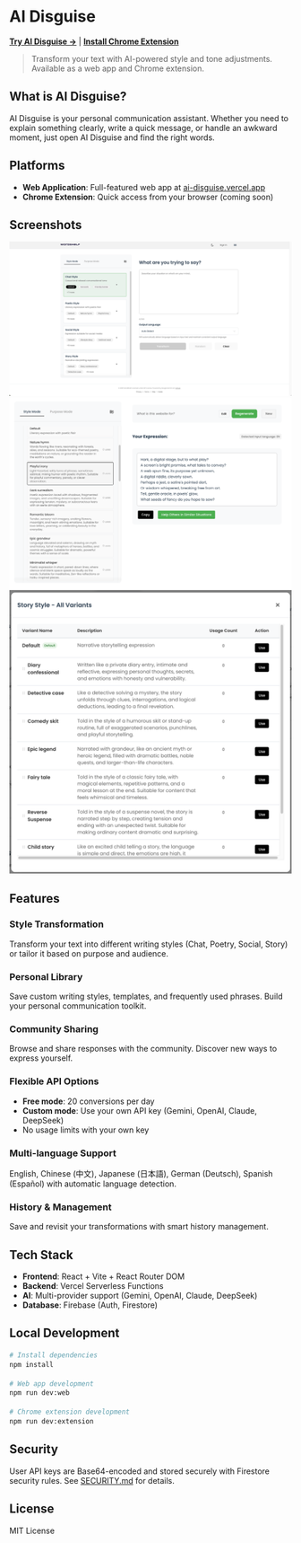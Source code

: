 # AI Disguise

**[Try AI Disguise →](https://ai-disguise.vercel.app)** | **[Install Chrome Extension](#chrome-extension)**

> Transform your text with AI-powered style and tone adjustments. Available as a web app and Chrome extension.

## What is AI Disguise?

AI Disguise is your personal communication assistant. Whether you need to explain something clearly, write a quick message, or handle an awkward moment, just open AI Disguise and find the right words.

## Platforms

-  **Web Application**: Full-featured web app at [ai-disguise.vercel.app](https://ai-disguise.vercel.app)
-  **Chrome Extension**: Quick access from your browser (coming soon)

## Screenshots

![Homepage](packages/web/docs/screenshots/Homepage.png)
![Text Transformation](packages/web/docs/screenshots/transformation.png)
![Variants](packages/web/docs/screenshots/Variants.png)

## Features

###  Style Transformation
Transform your text into different writing styles (Chat, Poetry, Social, Story) or tailor it based on purpose and audience.

###  Personal Library
Save custom writing styles, templates, and frequently used phrases. Build your personal communication toolkit.

###  Community Sharing
Browse and share responses with the community. Discover new ways to express yourself.

###  Flexible API Options
- **Free mode**: 20 conversions per day
- **Custom mode**: Use your own API key (Gemini, OpenAI, Claude, DeepSeek)
- No usage limits with your own key

###  Multi-language Support
 English, Chinese (中文), Japanese (日本語), German (Deutsch), Spanish (Español) with automatic language detection.

###  History & Management
Save and revisit your transformations with smart history management.

## Tech Stack

- **Frontend**: React + Vite + React Router DOM
- **Backend**: Vercel Serverless Functions
- **AI**: Multi-provider support (Gemini, OpenAI, Claude, DeepSeek)
- **Database**: Firebase (Auth, Firestore)

## Local Development

```bash
# Install dependencies
npm install

# Web app development
npm run dev:web

# Chrome extension development
npm run dev:extension
```

## Security

User API keys are Base64-encoded and stored securely with Firestore security rules. See [SECURITY.md](SECURITY.md) for details.

## License

MIT License 


